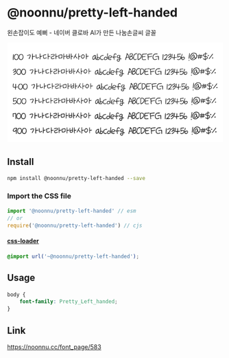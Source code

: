 # @noonnu/pretty-left-handed

왼손잡이도 예뻐 - 네이버 클로바 AI가 만든 나눔손글씨 글꼴

![example](./example.png)

## Install

```bash
npm install @noonnu/pretty-left-handed --save
```

### Import the CSS file

```js
import '@noonnu/pretty-left-handed' // esm
// or
require('@noonnu/pretty-left-handed') // cjs
```

#### [css-loader](https://github.com/webpack-contrib/css-loader)

```css
@import url('~@noonnu/pretty-left-handed');
```

## Usage

```css
body {
    font-family: Pretty_Left_handed;
}
```

## Link

https://noonnu.cc/font_page/583
